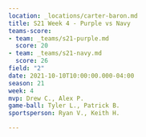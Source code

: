 ```yaml
---
location: _locations/carter-baron.md
title: S21 Week 4 - Purple vs Navy
teams-score:
- team: _teams/s21-purple.md
  score: 20
- team: _teams/s21-navy.md
  score: 26
field: "2"
date: 2021-10-10T10:00:00.000-04:00
season: 21
week: 4
mvp: Drew C., Alex P.
game-ball: Tyler L., Patrick B.
sportsperson: Ryan V., Keith H.

---
```

